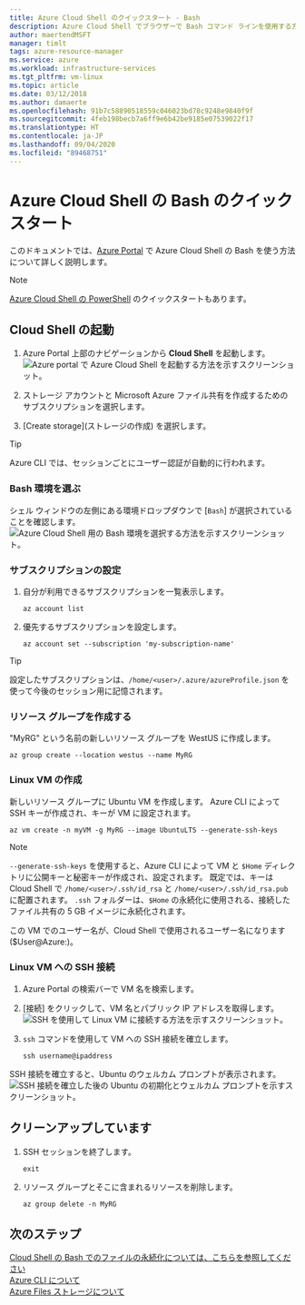 ```yaml
---
title: Azure Cloud Shell のクイックスタート - Bash
description: Azure Cloud Shell でブラウザーで Bash コマンド ラインを使用する方法について説明します。
author: maertendMSFT
manager: timlt
tags: azure-resource-manager
ms.service: azure
ms.workload: infrastructure-services
ms.tgt_pltfrm: vm-linux
ms.topic: article
ms.date: 03/12/2018
ms.author: damaerte
ms.openlocfilehash: 91b7c58890518559c046023bd78c9248e9840f9f
ms.sourcegitcommit: 4feb198becb7a6ff9e6b42be9185e07539022f17
ms.translationtype: HT
ms.contentlocale: ja-JP
ms.lasthandoff: 09/04/2020
ms.locfileid: "89468751"
---
```

# <a name="quickstart-for-bash-in-azure-cloud-shell"></a>Azure Cloud Shell の Bash のクイックスタート

このドキュメントでは、[Azure Portal](https://ms.portal.azure.com/) で Azure Cloud Shell の Bash を使う方法について詳しく説明します。

> [!NOTE]
> [Azure Cloud Shell の PowerShell](quickstart-powershell.md) のクイックスタートもあります。

## <a name="start-cloud-shell"></a>Cloud Shell の起動
1. Azure Portal 上部のナビゲーションから **Cloud Shell** を起動します。 <br>
![Azure portal で Azure Cloud Shell を起動する方法を示すスクリーンショット。](media/quickstart/shell-icon.png)

2. ストレージ アカウントと Microsoft Azure ファイル共有を作成するためのサブスクリプションを選択します。
3. [Create storage]\(ストレージの作成\) を選択します。

> [!TIP]
> Azure CLI では、セッションごとにユーザー認証が自動的に行われます。

### <a name="select-the-bash-environment"></a>Bash 環境を選ぶ
シェル ウィンドウの左側にある環境ドロップダウンで [`Bash`] が選択されていることを確認します。 <br>
![Azure Cloud Shell 用の Bash 環境を選択する方法を示すスクリーンショット。](media/quickstart/env-selector.png)

### <a name="set-your-subscription"></a>サブスクリプションの設定
1. 自分が利用できるサブスクリプションを一覧表示します。
   ```azurecli-interactive
   az account list
   ```

2. 優先するサブスクリプションを設定します。

   ```azurecli-interactive
   az account set --subscription 'my-subscription-name'
   ```

> [!TIP]
> 設定したサブスクリプションは、`/home/<user>/.azure/azureProfile.json` を使って今後のセッション用に記憶されます。

### <a name="create-a-resource-group"></a>リソース グループを作成する
"MyRG" という名前の新しいリソース グループを WestUS に作成します。
```azurecli-interactive
az group create --location westus --name MyRG
```

### <a name="create-a-linux-vm"></a>Linux VM の作成
新しいリソース グループに Ubuntu VM を作成します。 Azure CLI によって SSH キーが作成され、キーが VM に設定されます。 <br>

```azurecli-interactive
az vm create -n myVM -g MyRG --image UbuntuLTS --generate-ssh-keys
```

> [!NOTE]
> `--generate-ssh-keys` を使用すると、Azure CLI によって VM と `$Home` ディレクトリに公開キーと秘密キーが作成され、設定されます。 既定では、キーは Cloud Shell で `/home/<user>/.ssh/id_rsa` と `/home/<user>/.ssh/id_rsa.pub` に配置されます。 `.ssh` フォルダーは、`$Home` の永続化に使用される、接続したファイル共有の 5 GB イメージに永続化されます。

この VM でのユーザー名が、Cloud Shell で使用されるユーザー名になります ($User@Azure:)。

### <a name="ssh-into-your-linux-vm"></a>Linux VM への SSH 接続
1. Azure Portal の検索バーで VM 名を検索します。
2. [接続] をクリックして、VM 名とパブリック IP アドレスを取得します。 <br>
   ![SSH を使用して Linux VM に接続する方法を示すスクリーンショット。](media/quickstart/sshcmd-copy.png)

3. `ssh` コマンドを使用して VM への SSH 接続を確立します。
   ```
   ssh username@ipaddress
   ```

SSH 接続を確立すると、Ubuntu のウェルカム プロンプトが表示されます。 <br>
![SSH 接続を確立した後の Ubuntu の初期化とウェルカム プロンプトを示すスクリーンショット。](media/quickstart/ubuntu-welcome.png)

## <a name="cleaning-up"></a>クリーンアップしています 
1. SSH セッションを終了します。
   ```
   exit
   ```

2. リソース グループとそこに含まれるリソースを削除します。
   ```azurecli-interactive
   az group delete -n MyRG
   ```

## <a name="next-steps"></a>次のステップ
[Cloud Shell の Bash でのファイルの永続化については、こちらを参照してください](persisting-shell-storage.md) <br>
[Azure CLI について](/cli/azure/) <br>
[Azure Files ストレージについて](../storage/files/storage-files-introduction.md) <br>